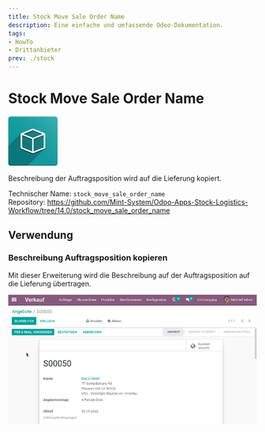 ```yaml
---
title: Stock Move Sale Order Name
description: Eine einfache und umfassende Odoo-Dokumentation.
tags:
- HowTo
- Drittanbieter
prev: ./stock
---
```

# Stock Move Sale Order Name
![icon_oms_box](assets/icon_oms_box.png)

Beschreibung der Auftragsposition wird auf die Lieferung kopiert.

Technischer Name: `stock_move_sale_order_name`\
Repository: <https://github.com/Mint-System/Odoo-Apps-Stock-Logistics-Workflow/tree/14.0/stock_move_sale_order_name>

## Verwendung

### Beschreibung Auftragsposition kopieren

Mit dieser Erweiterung wird die Beschreibung auf der Auftragsposition auf die Lieferung übertragen.

![Stock Move Sale Order Name](assets/Stock%20Move%20Sale%20Order%20Name.gif)